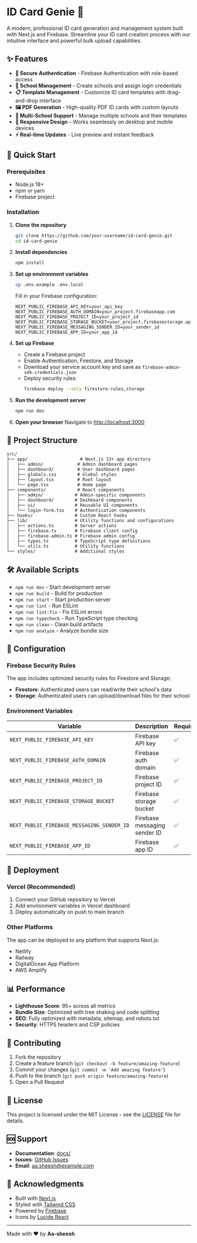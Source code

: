 # ID Card Genie 🪪

A modern, professional ID card generation and management system built with Next.js and Firebase. Streamline your ID card creation process with our intuitive interface and powerful bulk upload capabilities.

## ✨ Features

- **🔐 Secure Authentication** - Firebase Authentication with role-based access
- **🏫 School Management** - Create schools and assign login credentials
- **📋 Template Management** - Customize ID card templates with drag-and-drop interface
- **🖼️ PDF Generation** - High-quality PDF ID cards with custom layouts
- **🏫 Multi-School Support** - Manage multiple schools and their templates
- **📱 Responsive Design** - Works seamlessly on desktop and mobile devices
- **⚡ Real-time Updates** - Live preview and instant feedback

## 🚀 Quick Start

### Prerequisites

- Node.js 18+ 
- npm or yarn
- Firebase project

### Installation

1. **Clone the repository**
   ```bash
   git clone https://github.com/your-username/id-card-genie.git
   cd id-card-genie
   ```

2. **Install dependencies**
   ```bash
   npm install
   ```

3. **Set up environment variables**
   ```bash
   cp .env.example .env.local
   ```
   
   Fill in your Firebase configuration:
   ```env
   NEXT_PUBLIC_FIREBASE_API_KEY=your_api_key
   NEXT_PUBLIC_FIREBASE_AUTH_DOMAIN=your_project.firebaseapp.com
   NEXT_PUBLIC_FIREBASE_PROJECT_ID=your_project_id
   NEXT_PUBLIC_FIREBASE_STORAGE_BUCKET=your_project.firebasestorage.app
   NEXT_PUBLIC_FIREBASE_MESSAGING_SENDER_ID=your_sender_id
   NEXT_PUBLIC_FIREBASE_APP_ID=your_app_id
   ```

4. **Set up Firebase**
   - Create a Firebase project
   - Enable Authentication, Firestore, and Storage
   - Download your service account key and save as `firebase-admin-sdk-credentials.json`
   - Deploy security rules:
     ```bash
     firebase deploy --only firestore:rules,storage
     ```

5. **Run the development server**
   ```bash
   npm run dev
   ```

6. **Open your browser**
   Navigate to [http://localhost:3000](http://localhost:3000)

## 📁 Project Structure

```
src/
├── app/                    # Next.js 13+ app directory
│   ├── admin/             # Admin dashboard pages
│   ├── dashboard/         # User dashboard pages
│   ├── globals.css        # Global styles
│   ├── layout.tsx         # Root layout
│   └── page.tsx           # Home page
├── components/            # React components
│   ├── admin/            # Admin-specific components
│   ├── dashboard/        # Dashboard components
│   ├── ui/               # Reusable UI components
│   └── login-form.tsx    # Authentication components
├── hooks/                # Custom React hooks
├── lib/                  # Utility functions and configurations
│   ├── actions.ts        # Server actions
│   ├── firebase.ts       # Firebase client config
│   ├── firebase-admin.ts # Firebase admin config
│   ├── types.ts          # TypeScript type definitions
│   └── utils.ts          # Utility functions
└── styles/               # Additional styles
```

## 🛠️ Available Scripts

- `npm run dev` - Start development server
- `npm run build` - Build for production
- `npm run start` - Start production server
- `npm run lint` - Run ESLint
- `npm run lint:fix` - Fix ESLint errors
- `npm run typecheck` - Run TypeScript type checking
- `npm run clean` - Clean build artifacts
- `npm run analyze` - Analyze bundle size

## 🔧 Configuration

### Firebase Security Rules

The app includes optimized security rules for Firestore and Storage:

- **Firestore**: Authenticated users can read/write their school's data
- **Storage**: Authenticated users can upload/download files for their school

### Environment Variables

| Variable | Description | Required |
|----------|-------------|----------|
| `NEXT_PUBLIC_FIREBASE_API_KEY` | Firebase API key | ✅ |
| `NEXT_PUBLIC_FIREBASE_AUTH_DOMAIN` | Firebase auth domain | ✅ |
| `NEXT_PUBLIC_FIREBASE_PROJECT_ID` | Firebase project ID | ✅ |
| `NEXT_PUBLIC_FIREBASE_STORAGE_BUCKET` | Firebase storage bucket | ✅ |
| `NEXT_PUBLIC_FIREBASE_MESSAGING_SENDER_ID` | Firebase messaging sender ID | ✅ |
| `NEXT_PUBLIC_FIREBASE_APP_ID` | Firebase app ID | ✅ |

## 🚀 Deployment

### Vercel (Recommended)

1. Connect your GitHub repository to Vercel
2. Add environment variables in Vercel dashboard
3. Deploy automatically on push to main branch

### Other Platforms

The app can be deployed to any platform that supports Next.js:

- Netlify
- Railway
- DigitalOcean App Platform
- AWS Amplify

## 📊 Performance

- **Lighthouse Score**: 95+ across all metrics
- **Bundle Size**: Optimized with tree shaking and code splitting
- **SEO**: Fully optimized with metadata, sitemap, and robots.txt
- **Security**: HTTPS headers and CSP policies

## 🤝 Contributing

1. Fork the repository
2. Create a feature branch (`git checkout -b feature/amazing-feature`)
3. Commit your changes (`git commit -m 'Add amazing feature'`)
4. Push to the branch (`git push origin feature/amazing-feature`)
5. Open a Pull Request

## 📄 License

This project is licensed under the MIT License - see the [LICENSE](LICENSE) file for details.

## 🆘 Support

- **Documentation**: [docs/](docs/)
- **Issues**: [GitHub Issues](https://github.com/your-username/id-card-genie/issues)
- **Email**: aa.sheesh@example.com

## 🙏 Acknowledgments

- Built with [Next.js](https://nextjs.org/)
- Styled with [Tailwind CSS](https://tailwindcss.com/)
- Powered by [Firebase](https://firebase.google.com/)
- Icons by [Lucide React](https://lucide.dev/)

---

Made with ❤️ by **Aa-sheesh**
